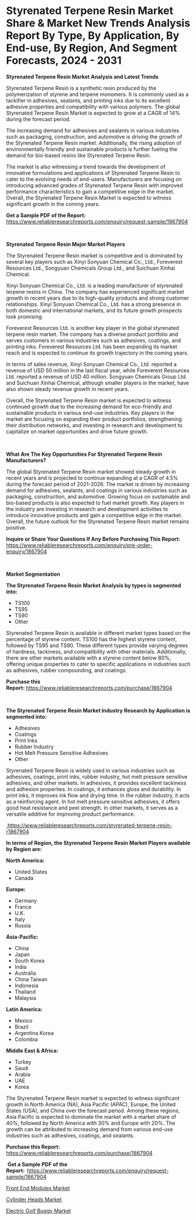 <p><h1>Styrenated Terpene Resin Market Share & Market New Trends Analysis Report By Type, By Application, By End-use, By Region, And Segment Forecasts, 2024 - 2031</h1></p><p><strong>Styrenated Terpene Resin Market Analysis and Latest Trends</strong></p>
<p><p>Styrenated Terpene Resin is a synthetic resin produced by the polymerization of styrene and terpene monomers. It is commonly used as a tackifier in adhesives, sealants, and printing inks due to its excellent adhesive properties and compatibility with various polymers. The global Styrenated Terpene Resin Market is expected to grow at a CAGR of 14% during the forecast period.</p><p>The increasing demand for adhesives and sealants in various industries such as packaging, construction, and automotive is driving the growth of the Styrenated Terpene Resin market. Additionally, the rising adoption of environmentally friendly and sustainable products is further fueling the demand for bio-based resins like Styrenated Terpene Resin.</p><p>The market is also witnessing a trend towards the development of innovative formulations and applications of Styrenated Terpene Resin to cater to the evolving needs of end-users. Manufacturers are focusing on introducing advanced grades of Styrenated Terpene Resin with improved performance characteristics to gain a competitive edge in the market. Overall, the Styrenated Terpene Resin Market is expected to witness significant growth in the coming years.</p></p>
<p><strong>Get a Sample PDF of the Report:&nbsp;</strong> <a href="https://www.reliableresearchreports.com/enquiry/request-sample/1867904">https://www.reliableresearchreports.com/enquiry/request-sample/1867904</a></p>
<p>&nbsp;</p>
<p><strong>Styrenated Terpene Resin Major Market Players</strong></p>
<p><p>The Styrenated Terpene Resin market is competitive and is dominated by several key players such as Xinyi Sonyuan Chemical Co., Ltd., Foreverest Resources Ltd., Songyuan Chemicals Group Ltd., and Suichuan Xinhai Chemical. </p><p>Xinyi Sonyuan Chemical Co., Ltd. is a leading manufacturer of styrenated terpene resins in China. The company has experienced significant market growth in recent years due to its high-quality products and strong customer relationships. Xinyi Sonyuan Chemical Co., Ltd. has a strong presence in both domestic and international markets, and its future growth prospects look promising.</p><p>Foreverest Resources Ltd. is another key player in the global styrenated terpene resin market. The company has a diverse product portfolio and serves customers in various industries such as adhesives, coatings, and printing inks. Foreverest Resources Ltd. has been expanding its market reach and is expected to continue its growth trajectory in the coming years.</p><p>In terms of sales revenue, Xinyi Sonyuan Chemical Co., Ltd. reported a revenue of USD 50 million in the last fiscal year, while Foreverest Resources Ltd. reported a revenue of USD 40 million. Songyuan Chemicals Group Ltd. and Suichuan Xinhai Chemical, although smaller players in the market, have also shown steady revenue growth in recent years.</p><p>Overall, the Styrenated Terpene Resin market is expected to witness continued growth due to the increasing demand for eco-friendly and sustainable products in various end-use industries. Key players in the market are focusing on expanding their product portfolios, strengthening their distribution networks, and investing in research and development to capitalize on market opportunities and drive future growth.</p></p>
<p>&nbsp;</p>
<p><strong>What Are The Key Opportunities For Styrenated Terpene Resin Manufacturers?</strong></p>
<p><p>The global Styrenated Terpene Resin market showed steady growth in recent years and is projected to continue expanding at a CAGR of 4.5% during the forecast period of 2021-2026. The market is driven by increasing demand for adhesives, sealants, and coatings in various industries such as packaging, construction, and automotive. Growing focus on sustainable and bio-based products is also expected to fuel market growth. Key players in the industry are investing in research and development activities to introduce innovative products and gain a competitive edge in the market. Overall, the future outlook for the Styrenated Terpene Resin market remains positive.</p></p>
<p><strong>Inquire or Share Your Questions If Any Before Purchasing This Report:</strong> <a href="https://www.reliableresearchreports.com/enquiry/pre-order-enquiry/1867904">https://www.reliableresearchreports.com/enquiry/pre-order-enquiry/1867904</a></p>
<p>&nbsp;</p>
<p><strong>Market Segmentation</strong></p>
<p><strong>The Styrenated Terpene Resin Market Analysis by types is segmented into:</strong></p>
<p><ul><li>TS100</li><li>TS95</li><li>TS90</li><li>Other</li></ul></p>
<p><p>Styrenated Terpene Resin is available in different market types based on the percentage of styrene content. TS100 has the highest styrene content, followed by TS95 and TS90. These different types provide varying degrees of hardness, tackiness, and compatibility with other materials. Additionally, there are other markets available with a styrene content below 80%, offering unique properties to cater to specific applications in industries such as adhesives, rubber compounding, and coatings.</p></p>
<p><strong>Purchase this Report:&nbsp;</strong><a href="https://www.reliableresearchreports.com/purchase/1867904">https://www.reliableresearchreports.com/purchase/1867904</a></p>
<p>&nbsp;</p>
<p><strong>The Styrenated Terpene Resin Market Industry Research by Application is segmented into:</strong></p>
<p><ul><li>Adhesives</li><li>Coatings</li><li>Print Inks</li><li>Rubber Industry</li><li>Hot Melt Pressure Sensitive Adhesives</li><li>Other</li></ul></p>
<p><p>Styrenated Terpene Resin is widely used in various industries such as adhesives, coatings, print inks, rubber industry, hot melt pressure sensitive adhesives, and other markets. In adhesives, it provides excellent tackiness and adhesion properties. In coatings, it enhances gloss and durability. In print inks, it improves ink flow and drying time. In the rubber industry, it acts as a reinforcing agent. In hot melt pressure sensitive adhesives, it offers good heat resistance and peel strength. In other markets, it serves as a versatile additive for improving product performance.</p></p>
<p><a href="https://www.reliableresearchreports.com/styrenated-terpene-resin-r1867904">&nbsp;https://www.reliableresearchreports.com/styrenated-terpene-resin-r1867904</a></p>
<p><strong>In terms of Region, the Styrenated Terpene Resin Market Players available by Region are:</strong></p>
<p>
    <p> <strong> North America: </strong>
        <ul>
            <li>United States</li>
            <li>Canada</li>
        </ul>
        </p> 
    <p> <strong> Europe: </strong>
        <ul>
            <li>Germany</li>
            <li>France</li>
            <li>U.K.</li>
            <li>Italy</li>
            <li>Russia</li>
        </ul>
        </p> 
    <p> <strong> Asia-Pacific: </strong>
        <ul>
            <li>China</li>
            <li>Japan</li>
            <li>South Korea</li>
            <li>India</li>
            <li>Australia</li>
            <li>China Taiwan</li>
            <li>Indonesia</li>
            <li>Thailand</li>
            <li>Malaysia</li>
        </ul>
        </p> 
    <p> <strong> Latin America: </strong>
        <ul>
            <li>Mexico</li>
            <li>Brazil</li>
            <li>Argentina Korea</li>
            <li>Colombia</li>
        </ul>
        </p> 
    <p> <strong> Middle East & Africa: </strong>
        <ul>
            <li>Turkey</li>
            <li>Saudi</li>
            <li>Arabia</li>
            <li>UAE</li>
            <li>Korea</li>
        </ul>
    </p>
    </p>
<p><p>The Styrenated Terpene Resin market is expected to witness significant growth in North America (NA), Asia Pacific (APAC), Europe, the United States (USA), and China over the forecast period. Among these regions, Asia Pacific is expected to dominate the market with a market share of 40%, followed by North America with 30% and Europe with 20%. The growth can be attributed to increasing demand from various end-use industries such as adhesives, coatings, and sealants.</p></p>
<p><strong>Purchase this Report: </strong><a href="https://www.reliableresearchreports.com/purchase/1867904">https://www.reliableresearchreports.com/purchase/1867904</a></p>
<p>&nbsp;<strong>Get a Sample PDF of the Report:&nbsp;&nbsp;</strong><a href="https://www.reliableresearchreports.com/enquiry/request-sample/1867904">https://www.reliableresearchreports.com/enquiry/request-sample/1867904</a></p>
<p><strong></strong></p>
<p><p><a href="https://medium.com/@broderickleannon/front-end-modules-market-share-market-analysis-growth-trends-forecasts-for-period-from-2024-209289aace54">Front End Modules Market</a></p><p><a href="https://medium.com/@garthstehriii/cylinder-heads-market-size-growth-trends-statistics-forecasts-2024-2031-35973250e57e">Cylinder Heads Market</a></p><p><a href="https://medium.com/@samirmayert67/electric-golf-buggy-market-size-share-analysis-growth-trends-forecast-2024-2031-485f535c2e61">Electric Golf Buggy Market</a></p></p>